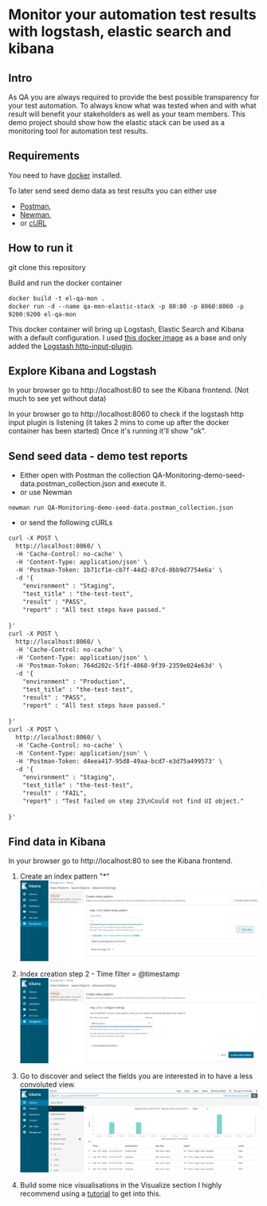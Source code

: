 # Monitor your automation test results with logstash, elastic search and kibana

## Intro
As QA you are always required to provide the best possible transparency for your test automation. To always know what was tested when and with what result will benefit your stakeholders as well as your team members.
This demo project should show how the elastic stack can be used as a monitoring tool for automation test results.

## Requirements

You need to have [docker](https://www.docker.com/) installed.

To later send seed demo data as test results you can either use
* [Postman](https://www.getpostman.com/),
* [Newman](https://github.com/postmanlabs/newman#getting-started),
* or [cURL](https://curl.haxx.se/)

## How to run it

git clone this repository

Build and run the docker container
```
docker build -t el-qa-mon .
docker run -d --name qa-mon-elastic-stack -p 80:80 -p 8060:8060 -p 9200:9200 el-qa-mon
```
This docker container will bring up Logstash, Elastic Search and Kibana with a default configuration. I used [this docker image](https://hub.docker.com/r/blacktop/elastic-stack/) as a base and only added the [Logstash http-input-plugin](https://www.elastic.co/blog/introducing-logstash-input-http-plugin).

## Explore Kibana and Logstash

In your browser go to http://localhost:80 to see the Kibana frontend. (Not much to see yet without data)

In your browser go to http://localhost:8060 to check if the logstash http input plugin is listening (it takes 2 mins to come up after the docker container has been started)
Once it's running it'll show "ok".

## Send seed data - demo test reports
* Either open with Postman the collection QA-Monitoring-demo-seed-data.postman_collection.json and execute it.
* or use Newman
```
newman run QA-Monitoring-demo-seed-data.postman_collection.json
```
* or send the following cURLs
```
curl -X POST \
  http://localhost:8060/ \
  -H 'Cache-Control: no-cache' \
  -H 'Content-Type: application/json' \
  -H 'Postman-Token: 1b71cf1e-cb7f-44d2-87cd-0bb9d7754e6a' \
  -d '{
	"environment" : "Staging", 
	"test_title" : "the-test-test", 
	"result" : "PASS", 
	"report" : "All test steps have passed."
	
}'
curl -X POST \
  http://localhost:8060/ \
  -H 'Cache-Control: no-cache' \
  -H 'Content-Type: application/json' \
  -H 'Postman-Token: 764d202c-5f1f-4068-9f39-2359e024e63d' \
  -d '{
	"environment" : "Production", 
	"test_title" : "the-test-test", 
	"result" : "PASS", 
	"report" : "All test steps have passed."
	
}'
curl -X POST \
  http://localhost:8060/ \
  -H 'Cache-Control: no-cache' \
  -H 'Content-Type: application/json' \
  -H 'Postman-Token: d4eea417-95d8-49aa-bcd7-e3d75a499573' \
  -d '{
	"environment" : "Staging", 
	"test_title" : "the-test-test", 
	"result" : "FAIL", 
	"report" : "Test failed on step 23\nCould not find UI object."
	
}'
```

## Find data in Kibana

In your browser go to http://localhost:80 to see the Kibana frontend.

1. Create an index pattern "*"
![index pattern](/images/define-index-pattern.png)

2. Index creation step 2 - Time filter = @timestamp
![index pattern](/images/configure-setting.png)

3. Go to discover and select the fields you are interested in to have a less convoluted view.
![index pattern](/images/selected-fields.png)

4. Build some nice visualisations in the Visualize section
I highly recommend using a [tutorial](https://www.digitalocean.com/community/tutorials/how-to-use-kibana-dashboards-and-visualizations) to get into this.
 


